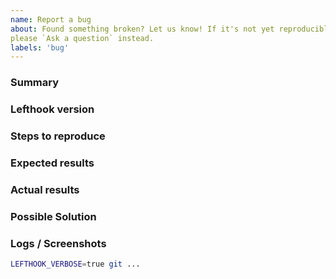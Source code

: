 ```yaml
---
name: Report a bug
about: Found something broken? Let us know! If it's not yet reproducible,
please `Ask a question` instead.
labels: 'bug'
---
```


<!-- markdownlint-disable -->
### Summary

<!-- A brief summary of the problem. -->

### Lefthook version

<!-- The result of `lefthook version -f` -->

### Steps to reproduce

<!-- All bug reports should include detailed steps to reproduce -->

### Expected results

<!-- Outline what you expected to see -->

### Actual results

<!-- Outline the actual results -->

### Possible Solution

<!--- Optionally suggest a fix or reason for the bug -->

### Logs / Screenshots

<!---
If the error can be reproduced via GUI or CLI command, please send the logs.
Make sure you have set LEFTHOOK_VERBOSE=true before running the command.
-->

```bash
LEFTHOOK_VERBOSE=true git ...
```

<!-- markdownlint restore -->
